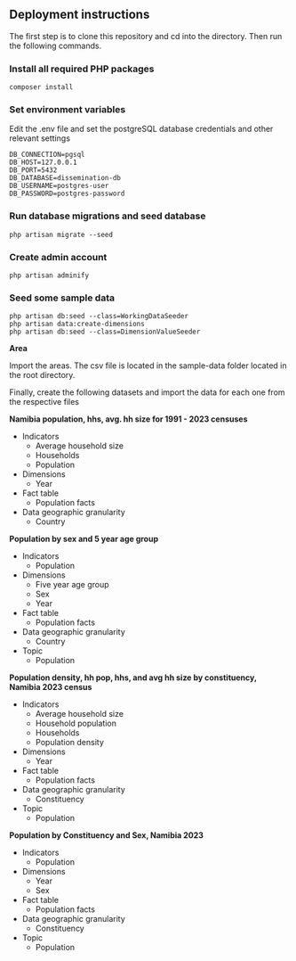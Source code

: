 ## Deployment instructions

The first step is to clone this repository and cd into the directory. Then run the following
commands.

### Install all required PHP packages

```composer install```


### Set environment variables

Edit the .env file and set the postgreSQL database credentials and other relevant settings

```
DB_CONNECTION=pgsql
DB_HOST=127.0.0.1
DB_PORT=5432
DB_DATABASE=dissemination-db
DB_USERNAME=postgres-user
DB_PASSWORD=postgres-password
```

### Run database migrations and seed database

```php artisan migrate --seed```

### Create admin account

```php artisan adminify```

### Seed some sample data

```
php artisan db:seed --class=WorkingDataSeeder
php artisan data:create-dimensions
php artisan db:seed --class=DimensionValueSeeder
```

**Area**

Import the areas. The csv file is located in the sample-data folder located in the root directory.

Finally, create the following datasets and import the data for each one from the respective files

**Namibia population, hhs, avg. hh size for 1991 - 2023 censuses**

- Indicators
    - Average household size
    - Households
    - Population
- Dimensions
    - Year
- Fact table
    - Population facts
- Data geographic granularity
    - Country

**Population by sex and 5 year age group**

- Indicators
    - Population
- Dimensions
    - Five year age group
    - Sex
    - Year
- Fact table
    - Population facts
- Data geographic granularity
    - Country
- Topic
    - Population

**Population density, hh pop, hhs, and avg hh size by constituency, Namibia 2023 census**

- Indicators
    - Average household size
    - Household population
    - Households
    - Population density
- Dimensions
    - Year
- Fact table
    - Population facts
- Data geographic granularity
    - Constituency
- Topic
    - Population

**Population by Constituency and Sex, Namibia 2023**

- Indicators
    - Population
- Dimensions
    - Year
    - Sex
- Fact table
    - Population facts
- Data geographic granularity
    - Constituency
- Topic
    - Population
